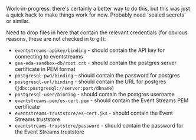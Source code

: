 Work-in-progress: there's certainly a better way to do this, but this was just a quick hack to make things work for now.  Probably need 'sealed secrets' or similar.

Need to drop files in here that contain the relevant credentials (for obvious reasons, these are not checked in to git):

 - `eventstreams-apikey/binding` - should contain the API key for connecting to eventstreams
 - `gsa-eda-sandbox-db/root.crt` - should contain the postgres server certificate in PEM format
 - `postgresql-pwd/binding` - should contain the password for postgres
 - `postgresql-url/binding` - should contain the URL for postgres (`jdbc:postgresql://server:port/dbname`)
 - `postgresql-user/binding` - should contain the postgres username
 - `eventstreams-pem/es-cert.pem` - should contain the Event Streams PEM certificate
 - `eventstreams-truststore/es-cert.jks`  - should contain the Event Streams truststore
 - `eventstreams-truststore/password`  - should contain the password for the Event Streams truststore


